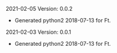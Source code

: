 2021-02-05 Version: 0.0.2
- Generated python2 2018-07-13 for Ft.

2021-02-03 Version: 0.0.1
- Generated python2 2018-07-13 for Ft.

